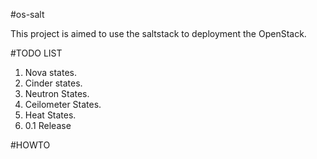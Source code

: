 #os-salt

This project is aimed to use the saltstack to deployment the OpenStack.

#TODO LIST

1. Nova states.
2. Cinder states.
3. Neutron States.
4. Ceilometer States.
5. Heat States.
6. 0.1 Release

#HOWTO
